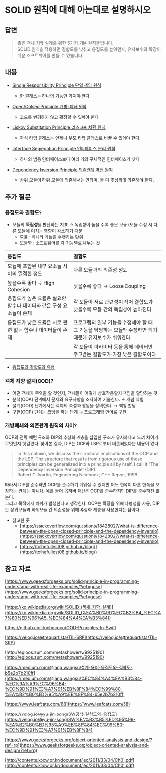 # SOLID 원칙에 대해 아는대로 설명하시오

## 답변

> 좋은 객체 지향 설계를 위한 5가지 기본 원칙들입니다.  
SOLID 원칙을 적용하면 결합도를 낮추고 응집도를 높이면서, 유지보수와 확장이 쉬운 소프트웨어를 만들 수 있습니다.

## 내용

- [Single Responsibility Principle 단일 책임 원칙](https://github.com/skyqnaqna/iOS_Interview_Study/blob/main/DesignPattern/SOLID/SRP.md)
	- 한 클래스는 하나의 기능만 가져야 한다

- [Open/Colsed Principle 개방-폐쇄 원칙](https://github.com/skyqnaqna/iOS_Interview_Study/blob/main/DesignPattern/SOLID/OCP.md)

	- 코드를 변경하지 않고 확장할 수 있어야 한다

- [Liskov Substitution Principle 리스코프 치환 원칙](https://github.com/skyqnaqna/iOS_Interview_Study/blob/main/DesignPattern/SOLID/LSP.md)

	- 자식 타입 클래스는 언제나 부모 타입 클래스로 바꿀 수 있어야 한다

- [Interface Segregation Principle 인터페이스 분리 원칙](https://github.com/skyqnaqna/iOS_Interview_Study/blob/main/DesignPattern/SOLID/ISP.md)

	- 하나의 범용 인터페이스보다 여러 개의 구체적인 인터페이스가 낫다

- [Dependency Inversion Principle 의존관계 역전 원칙](https://github.com/skyqnaqna/iOS_Interview_Study/blob/main/DesignPattern/SOLID/DIP.md)

	- 상위 모듈이 하위 모듈에 의존해서는 안되며, 둘 다 추상화에 의존해야 한다.

## 추가 질문

### 응집도와 결합도?
- 모듈의 **독립성**을 판단하는 지표 → 독립성이 높을 수록 좋은 모듈 (모듈 수정 시 다른 모듈에 미치는 영향이 감소하기 때문)
    - 모듈 : 하나의 기능을 수행하는 단위
    - 모듈화 : 소프트웨어를 각 기능별로 나누는 것

응집도 | 결합도
|:----|:----|
|모듈에 포함된 내부 요소들 사이의 밀접한 정도 |다른 모듈과의 의존성 정도|
|높을수록 좋다 → High Cohesion | 낮을수록 좋다 → Loose Coupling|
|응집도가 높은 모듈은 필요한 함수나 데이터와 같은 구성 요소들이 존재 | 각 모듈이 서로 관련성이 적어 결합도가 낮을수록 모듈 간의 독립성이 높아진다|
|응집도가 낮은 모듈은 서로 관련 없는 함수나 데이터들이 존재 | 프로그램의 일부 기능을 수정해야 할 때 그 기능을 담당하는 모듈만 수정하면 되기 때문에 유지보수가 쉬워진다|
| |각 모듈이 파라미터 등을 통해 데이터만 주고받는 결합도가 가장 낮은 결합도이다|


- [응집도와 결합도의 유형](https://www.geeksforgeeks.org/software-engineering-coupling-and-cohesion/)

### 객체 지향 설계(OOD)?
- 어떤 객체가 무엇을 할 것인지, 객체들이 어떻게 상호작용할지 책임을 할당하는 것
- 분석(OOA) 단계에서 문제와 요구사항을 조사하여 기술한다. → 개념 식별
- 설계(OOD) 단계에서는 객체의 속성과 행동을 정의한다. → 책임 할당
- 구현(OOP) 단계는 코딩을 하는 단계 → 프로그래밍 언어로 구현

### 개방폐쇄와 의존관계 원칙의 차이?
OCP의 전략 패턴 구조와 DIP의 추상화 계층을 삽입한 구조가 유사하다고 느껴 차이가 무엇인지 헷갈렸다.
찾아본 결과, DIP는 OCP와 LSP로부터 비롯되었다는 내용이 있다.

> In this column, we discuss the structural implications of the OCP and the LSP. The structure that results from rigorous use of these principles can be generalized into a principle all by itself. I call it “The Dependency Inversion Principle” (DIP).  
Robert C. Martin, Engineering Notebook, C++ Report, 1996.
> 

따라서 DIP를 준수하면 OCP를 준수하기 쉬워질 수 있지만 어느 한쪽이 다른 한쪽을 보장하는 관계는 아니다. 예를 들어 옵저버 패턴은 OCP를 준수하지만 DIP를 준수하진 않는다.  
그리고 목적에서 차이가 발생한다고 생각한다. OCP는 확장을 위해 다형성을 사용, DIP는 상위모듈과 하위모듈 간 의존성을 위해 추상화 계층을 사용한다는 점이다. 

- 참고한 곳
	- [https://stackoverflow.com/questions/18428027/what-is-difference-between-the-open-closed-principle-and-the-dependency-inversio](https://stackoverflow.com/questions/18428027/what-is-difference-between-the-open-closed-principle-and-the-dependency-inversio)
	- [https://tothefullest08.github.io/blog/](https://tothefullest08.github.io/blog/)


## 참고 자료
[https://www.geeksforgeeks.org/solid-principle-in-programming-understand-with-real-life-examples/?ref=gcse](https://www.geeksforgeeks.org/solid-principle-in-programming-understand-with-real-life-examples/?ref=gcse)

[https://ko.wikipedia.org/wiki/SOLID_(객체_지향_설계)](https://ko.wikipedia.org/wiki/SOLID_(%EA%B0%9D%EC%B2%B4_%EC%A7%80%ED%96%A5_%EC%84%A4%EA%B3%84))

https://github.com/ochococo/OOD-Principles-In-Swift

[https://velog.io/@trequartista/TIL-SRP](https://velog.io/@trequartista/TIL-SRP)

[http://egloos.zum.com/metashower/v/9925190](http://egloos.zum.com/metashower/v/9925190)

[https://medium.com/@jang.wangsu/설계-용어-응집도와-결합도-b5e2b7b210ff](https://medium.com/@jang.wangsu/%EC%84%A4%EA%B3%84-%EC%9A%A9%EC%96%B4-%EC%9D%91%EC%A7%91%EB%8F%84%EC%99%80-%EA%B2%B0%ED%95%A9%EB%8F%84-b5e2b7b210ff)

[https://www.leafcats.com/68](https://www.leafcats.com/68)

[https://velog.io/@yu-jin-song/SW공학-결합도와-응집도](https://velog.io/@yu-jin-song/SW%EA%B3%B5%ED%95%99-%EA%B2%B0%ED%95%A9%EB%8F%84%EC%99%80-%EC%9D%91%EC%A7%91%EB%8F%84)

[https://www.geeksforgeeks.org/object-oriented-analysis-and-design/?ref=rp](https://www.geeksforgeeks.org/object-oriented-analysis-and-design/?ref=rp)

[http://contents.kocw.or.kr/document/lec/2011/33/04/Ch01.pdf](http://contents.kocw.or.kr/document/lec/2011/33/04/Ch01.pdf)